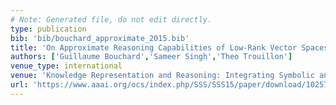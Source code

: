 ```yaml
---
# Note: Generated file, do not edit directly.
type: publication
bib: 'bib/bouchard_approximate_2015.bib'
title: 'On Approximate Reasoning Capabilities of Low-Rank Vector Spaces'
authors: ['Guillaume Bouchard','Sameer Singh','Theo Trouillon']
venue_type: international
venue: 'Knowledge Representation and Reasoning: Integrating Symbolic and Neural Approaches, AAAI Spring Symposium Series'
url: 'https://www.aaai.org/ocs/index.php/SSS/SSS15/paper/download/10257/10026'
---
```

